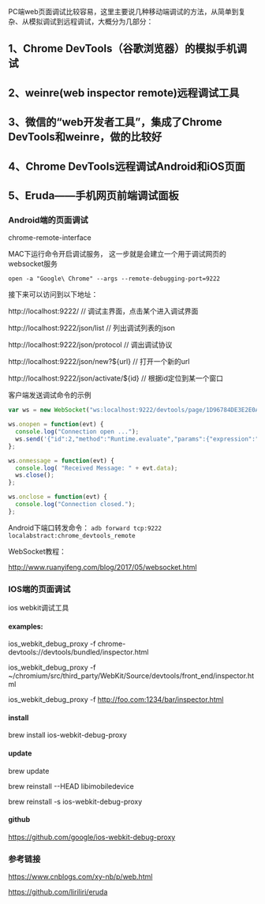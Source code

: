 
PC端web页面调试比较容易，这里主要说几种移动端调试的方法，从简单到复杂、从模拟调试到远程调试，大概分为几部分：

## 1、Chrome DevTools（谷歌浏览器）的模拟手机调试

## 2、weinre(web inspector remote)远程调试工具

## 3、微信的“web开发者工具”，集成了Chrome DevTools和weinre，做的比较好

## 4、Chrome DevTools远程调试Android和iOS页面

## 5、Eruda——手机网页前端调试面板


### Android端的页面调试

chrome-remote-interface

MAC下运行命令开启调试服务， 这一步就是会建立一个用于调试网页的websocket服务

`open -a "Google\ Chrome" --args --remote-debugging-port=9222`

接下来可以访问到以下地址：

http://localhost:9222/   // 调试主界面，点击某个进入调试界面

http://localhost:9222/json/list   // 列出调试列表的json

http://localhost:9222/json/protocol  // 调出调试协议

http://localhost:9222/json/new?${url}  // 打开一个新的url

http://localhost:9222/json/activate/${id}  // 根据id定位到某一个窗口




客户端发送调试命令的示例

```javascript
var ws = new WebSocket("ws:localhost:9222/devtools/page/1D96784DE3E2E0A6B5BE76D10A2D1EFE");

ws.onopen = function(evt) { 
  console.log("Connection open ..."); 
  ws.send('{"id":2,"method":"Runtime.evaluate","params":{"expression":"chrome.loadTimes()","returnByValue":true}}');
};

ws.onmessage = function(evt) {
  console.log( "Received Message: " + evt.data);
  ws.close();
};

ws.onclose = function(evt) {
  console.log("Connection closed.");
};      
```

Android下端口转发命令：
`adb forward tcp:9222 localabstract:chrome_devtools_remote`

WebSocket教程：

http://www.ruanyifeng.com/blog/2017/05/websocket.html



### IOS端的页面调试

ios webkit调试工具

#### examples:

ios_webkit_debug_proxy -f chrome-devtools://devtools/bundled/inspector.html

ios_webkit_debug_proxy -f ~/chromium/src/third_party/WebKit/Source/devtools/front_end/inspector.html

ios_webkit_debug_proxy -f http://foo.com:1234/bar/inspector.html

#### install

brew install ios-webkit-debug-proxy

#### update

brew update

brew reinstall --HEAD libimobiledevice

brew reinstall -s ios-webkit-debug-proxy

#### github

https://github.com/google/ios-webkit-debug-proxy

### 参考链接

https://www.cnblogs.com/xy-nb/p/web.html

https://github.com/liriliri/eruda
